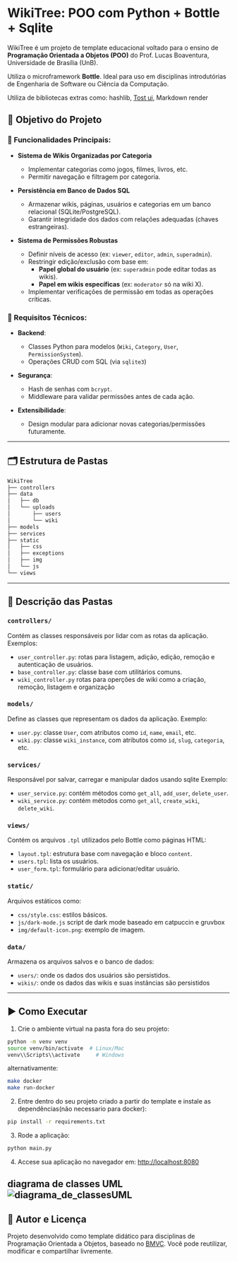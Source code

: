 # WikiTree: POO com Python + Bottle + Sqlite

WikiTree é um projeto de template educacional voltado para o ensino de **Programação Orientada a Objetos (POO)** do Prof. Lucas Boaventura, Universidade de Brasília (UnB).

Utiliza o microframework **Bottle**. Ideal para uso em disciplinas introdutórias de Engenharia de Software ou Ciência da Computação.

Utiliza de bibliotecas extras como: hashlib, [Tost ui](https://ui.toast.com/tui-editor), Markdown render
## 🎯 Objetivo do Projeto

### 📌 Funcionalidades Principais:
- **Sistema de Wikis Organizadas por Categoria**  
  - Implementar categorias como jogos, filmes, livros, etc.  
  - Permitir navegação e filtragem por categoria.  

- **Persistência em Banco de Dados SQL**  
  - Armazenar wikis, páginas, usuários e categorias em um banco relacional (SQLite/PostgreSQL).  
  - Garantir integridade dos dados com relações adequadas (chaves estrangeiras).  

- **Sistema de Permissões Robustas**  
  - Definir níveis de acesso (ex: `viewer`, `editor`, `admin`, `superadmin`).  
  - Restringir edição/exclusão com base em:  
    - **Papel global do usuário** (ex: `superadmin` pode editar todas as wikis).  
    - **Papel em wikis específicas** (ex: `moderator` só na wiki X).  
  - Implementar verificações de permissão em todas as operações críticas.  

### 🔧 Requisitos Técnicos:
- **Backend**:  
  - Classes Python para modelos (`Wiki`, `Category`, `User`, `PermissionSystem`).  
  - Operações CRUD com SQL (via `sqlite3`)

- **Segurança**:  
  - Hash de senhas com `bcrypt`.  
  - Middleware para validar permissões antes de cada ação.  

- **Extensibilidade**:  
  - Design modular para adicionar novas categorias/permissões futuramente.  

---

## 🗂 Estrutura de Pastas

```bash
WikiTree
├── controllers
├── data
│   ├── db
│   └── uploads
│       ├── users
│       └── wiki
├── models
├── services
├── static
│   ├── css
│   ├── exceptions
│   ├── img
│   └── js
└── views
```


---

## 📁 Descrição das Pastas

### `controllers/`
Contém as classes responsáveis por lidar com as rotas da aplicação. Exemplos:
- `user_controller.py`: rotas para listagem, adição, edição, remoção e autenticação de usuários.
- `base_controller.py`: classe base com utilitários comuns.
- `wiki_controller.py` rotas para operções de wiki como a criação, remoção, listagem e organização

### `models/`
Define as classes que representam os dados da aplicação. Exemplo:
- `user.py`: classe `User`, com atributos como `id`, `name`, `email`, etc.
- `wiki.py`: classe `wiki_instance`, com atributos como `id`, `slug`, `categoria`, etc.

### `services/`
Responsável por salvar, carregar e manipular dados usando sqlite Exemplo:
- `user_service.py`: contém métodos como `get_all`, `add_user`, `delete_user`.
- `wiki_service.py`: contém métodos como `get_all`, `create_wiki`, `delete_wiki`.

### `views/`
Contém os arquivos `.tpl` utilizados pelo Bottle como páginas HTML:
- `layout.tpl`: estrutura base com navegação e bloco `content`.
- `users.tpl`: lista os usuários.
- `user_form.tpl`: formulário para adicionar/editar usuário.

### `static/`
Arquivos estáticos como:
- `css/style.css`: estilos básicos.
- `js/dark-mode.js` script de dark mode baseado em catpuccin e gruvbox
- `img/default-icon.png`: exemplo de imagem.

### `data/`
Armazena os arquivos salvos e o  banco de dados:
- `users/`: onde os dados dos usuários são persistidos.
- `wikis/`: onde os dados das wikis e suas instâncias são persistidos
---

## ▶️ Como Executar

1. Crie o ambiente virtual na pasta fora do seu projeto:
```bash
python -m venv venv
source venv/bin/activate  # Linux/Mac
venv\\Scripts\\activate     # Windows
```
alternativamente:

```bash
make docker
make run-docker
```

2. Entre dentro do seu projeto criado a partir do template e instale as dependências(não necessario para docker):
```bash
pip install -r requirements.txt
```

3. Rode a aplicação:
```bash
python main.py
```

4. Accese sua aplicação no navegador em: [http://localhost:8080](http://localhost:8080)

## diagrama de classes UML ![diagrama_de_classesUML](https://github.com/user-attachments/assets/3947d5f0-3b85-437c-8bbe-62f5828d4559)


## 🧠 Autor e Licença
Projeto desenvolvido como template didático para disciplinas de Programação Orientada a Objetos, baseado no [BMVC](https://github.com/hgmachine/bmvc_start_from_this).
Você pode reutilizar, modificar e compartilhar livremente.
